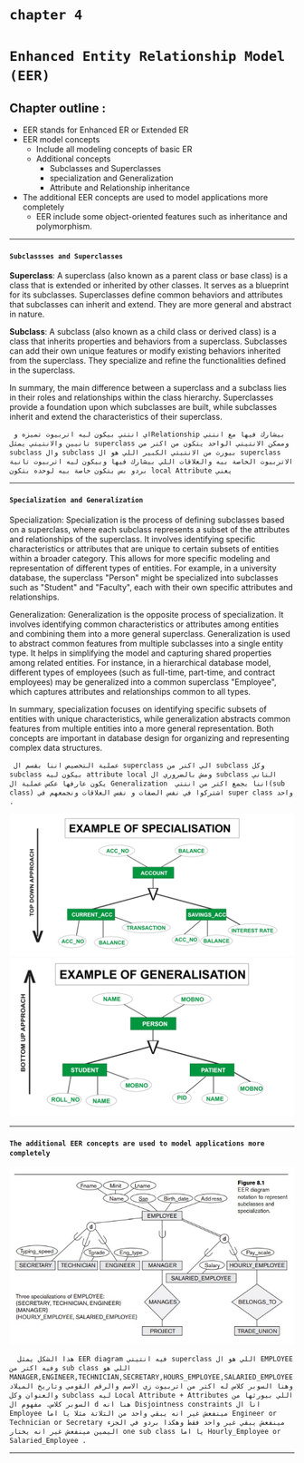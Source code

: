 # `chapter 4`
# `Enhanced Entity Relationship Model (EER)`
## Chapter outline :
* EER stands for Enhanced ER or Extended ER
* EER  model concepts
  - Include all modeling concepts of basic ER
  - Additional concepts
      * Subclasses and Superclasses
      * specialization and Generalization
      * Attribute and Relationship inheritance
* The additional EER concepts are used to model applications more completely
   - EER include some object-oriented  features such as inheritance and polymorphism.

<hr>

#### `Subclassses and Superclasses`
**Superclass**: A superclass (also known as a parent class or base class) is a class that is extended or inherited by other classes. It serves as a blueprint for its subclasses. Superclasses define common behaviors and attributes that subclasses can inherit and extend. They are more general and abstract in nature.

**Subclass**: A subclass (also known as a child class or derived class) is a class that inherits properties and behaviors from a superclass. Subclasses can add their own unique features or modify existing behaviors inherited from the superclass. They specialize and refine the functionalities defined in the superclass.

In summary, the main difference between a superclass and a subclass lies in their roles and relationships within the class hierarchy. Superclasses provide a foundation upon which subclasses are built, while subclasses inherit and extend the characteristics of their superclass.

     اي انتتي بيكون ليه اتربيوت تميزه وRelationship بيشارك فيها مع انتتي تانيين والانتيتي يمثل superclass وممكن الانتيتي الواحد يتكون من اكتر من subclass وال subclass بيورث من الانتيتي الكبير اللي هو ال superclass الاتربيوت الخاصة بيه والعلاقات اللي بيشارك فيها وبيكون ليه اتربيوت تانية بردو بس بتكون خاصة بيه لوحده بتكون local Attribute يعني   



<hr>

#### `Specialization and Generalization`

Specialization: Specialization is the process of defining subclasses based on a superclass, where each subclass represents a subset of the attributes and relationships of the superclass. It involves identifying specific characteristics or attributes that are unique to certain subsets of entities within a broader category. This allows for more specific modeling and representation of different types of entities. For example, in a university database, the superclass "Person" might be specialized into subclasses such as "Student" and "Faculty", each with their own specific attributes and relationships.

Generalization: Generalization is the opposite process of specialization. It involves identifying common characteristics or attributes among entities and combining them into a more general superclass. Generalization is used to abstract common features from multiple subclasses into a single entity type. It helps in simplifying the model and capturing shared properties among related entities. For instance, in a hierarchical database model, different types of employees (such as full-time, part-time, and contract employees) may be generalized into a common superclass "Employee", which captures attributes and relationships common to all types.

In summary, specialization focuses on identifying specific subsets of entities with unique characteristics, while generalization abstracts common features from multiple entities into a more general representation. Both concepts are important in database design for organizing and representing complex data structures.


     عملية التخصيص اننا بقسم ال superclass الي اكتر من subclass وكل subclass بيكون ليه attribute local ومش بالضروري ال subclass التاني يكون عارفها عكس عملية ال Generalization  اننا بجمع اكتر من انتتي(sub class) اشتركوا في نفس الصفات و نفس العلاقات ونجمعهم في super class واحد .  

![](images\Specialisation_1.jpg)
![](images\Generalisation_1.jpg)



<hr>

#### `The additional EER concepts are used to model applications more completely`
![](images\EER.png)
      
      هذا الشكل يمثل EER diagram فيه انتيتي superclass اللي هو ال EMPLOYEE وفيه اكتر من sub class اللي هو MANAGER,ENGINEER,TECHNICIAN,SECRETARY,HOURS_EMPLOYEE,SALARIED_EMPLOYEE وهنا السوبر كلاس له اكتر من اتربيوت زي الاسم والرقم القومي وتاريخ الميلاد والعنوان وكل subclass ليه Local Attribute + Attributes اللي بيورثها من السوبر كلاس. مفهوم ال d هنا انه Disjointness constraints انا ال Employee مينفعش غير انه يبقي واحد من التلاتة مثلا يا اما Engineer or Technician or Secretary مينفعش يبقي غير واحد فقط وهكذا بردو في الجزء اليمين مينفعش غير انه يختار one sub class يا اما Hourly_Employee or Salaried_Employee .

<hr>